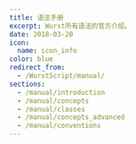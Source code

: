 ```yaml
---
title: 语法手册
excerpt: Wurst所有语法的官方介绍。
date: 2018-03-20
icon:
  name: icon_info
color: blue
redirect_from:
  - /WurstScript/manual/
sections:
  - /manual/introduction
  - /manual/concepts
  - /manual/classes
  - /manual/concepts_advanced
  - /manual/conventions
---
```


